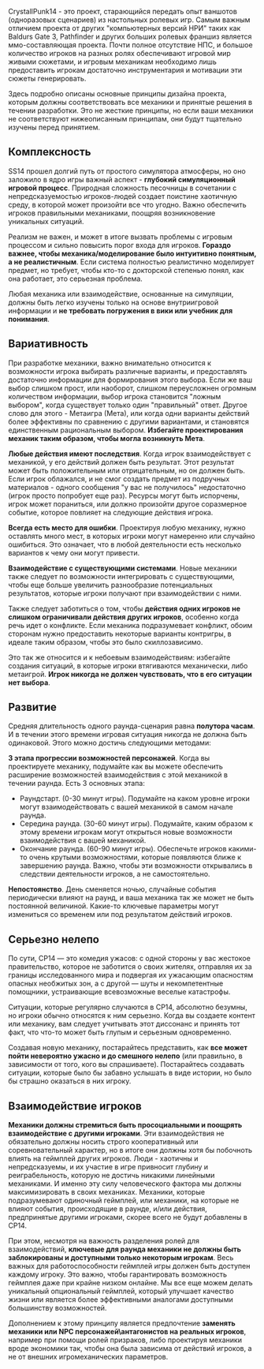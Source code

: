 CrystallPunk14 - это проект, старающийся передать опыт ваншотов (одноразовых сценариев) из настольных ролевых игр. Самым важным отличием проекта от других "компьютерных версий НРИ" таких как Baldurs Gate 3, Pathfinder и других больших ролевых франшиз является ммо-составляющая проекта.
Почти полное отсутствие НПС, и большое количество игроков на разных ролях обеспечивают игровой мир живыми сюжетами, и игровым механикам необходимо лишь предоставить игрокам достаточно инструментария и мотивации эти сюжеты генерировать.

Здесь подробно описаны основные принципы дизайна проекта, которым должны соответствовать все механики и принятые решения в течении разработки.
Это не жесткие принципы, но если ваши механики не соответствуют нижеописанным принципам, они будут тщательно изучены перед принятием.

## Комплексность

SS14 прошел долгий путь от простого симулятора атмосферы, но оно заложило в ядро игры важный аспект - **глубокий симуляционный игровой процесс**. Природная сложность песочницы в сочетании с непредсказуемостью игроков-людей создает поистине хаотичную среду, в которой может произойти все что угодно. Важно обеспечить игроков правильными механиками, поощряя возникновение уникальных ситуаций.

Реализм не важен, и может в итоге вызвать проблемы с игровым процессом и сильно повысить порог входа для игроков. **Гораздо важнее, чтобы механика/моделирование было интуитивно понятным, а не реалистичным**. Если система полностью реалистично моделирует предмет, но требует, чтобы кто-то с докторской степенью понял, как она работает, это серьезная проблема.

Любая механика или взаимодействие, основанные на симуляции, должны быть легко изучены только на основе внутриигровой информации и **не требовать погружения в вики или учебник для понимания**.

## Вариативность

При разработке механики, важно внимательно относится к возможности игрока выбирать различные варианты, и предоставлять достаточно информации для формирования этого выбора. Если же ваш выбор слишком прост, или наоборот, слишком переусложнен огромным количеством информации, выбор игрока становится "ложным выбором", когда существует только один "правильный" ответ.
Другое слово для этого - Метаигра (Мета), или когда одни варианты действий более эффективны по сравнению с другими вариантами, и становятся единственным рациональным выбором. **Избегайте проектирования механик таким образом, чтобы могла возникнуть Мета**.

**Любые действия имеют последствия**. Когда игрок взаимодействует с механикой, у его действий должен быть результат. Этот результат может быть положительным или отрицательным, но он должен быть. Если игрок облажался, и не смог создать предмет из подручных материалов - одного сообщения "у вас не получилось" недостаточно (игрок просто попробует еще раз). Ресурсы могут быть испорчены, игрок может пораниться, или должно произойти другое соразмерное событие, которое повлияет на следующие действия игрока.

**Всегда есть место для ошибки**. Проектируя любую механику, нужно оставлять много мест, в которых игроки могут намеренно или случайно ошибиться. Это означает, что в любой деятельности есть несколько вариантов к чему они могут привести.

**Взаимодействие с существующими системами**. Новые механики также следует по возможности интегрировать с существующими, чтобы еще больше увеличить разнообразие потенциальных результатов, которые игроки получают при взаимодействии с ними.

Также следует заботиться о том, чтобы **действия одних игроков не слишком ограничивали действия других игроков**, особенно когда речь идет о конфликте. Если механика подразумевает конфликт, обоим сторонам нужно предоставить некоторые варианты контригры, в идеале таким образом, чтобы это было скиллозависимо.

Это так же относится и к небоевым взаимодействиям: избегайте создания ситуаций, в которые игроки втягиваются механически, либо метаигрой. **Игрок никогда не должен чувствовать, что в его ситуации нет выбора**.

## Развитие

Средняя длительность одного раунда-сценария равна **полутора часам**. И в течении этого времени игровая ситуация никогда не должна быть одинаковой. Этого можно достичь следующими методами:

**3 этапа прогрессии возможностей персонажей**. Когда вы проектируете механику, подумайте как вы можете обеспечить расширение возможностей взаимодействия с этой механикой в течении раунда.
Есть 3 основных этапа:
- Раундстарт. (0-30 минут игры). Подумайте на каком уровне игроки могут взаимодействовать с вашей механикой в самом начале раунда.
- Середина раунда. (30-60 минут игры). Подумайте, каким образом к этому времени игрокам могут открыться новые возможности взаимодействия с вашей механикой. 
- Окончание раунда. (60-90 минут игры). Обеспечьте игроков какими-то очень крутыми возможностями, которые появляются ближе к завершению раунда. Важно, чтобы эти возможности открывались в следствии деятельности игроков, а не самостоятельно.

**Непостоянство**. День сменяется ночью, случайные события периодически влияют на раунд, и ваша механика так же может не быть постоянной величиной. Какие-то ключевые параметры могут измениться со временем или под результатом действий игроков.

## Серьезно нелепо

По сути, CP14 — это комедия ужасов: с одной стороны у вас жестокое правительство, которое не заботится о своих жителях, отправляя их за границы исследованного мира и подвергая их ужасающим опасностям опасных необжитых зон, а с другой — шуты и некомпетентные помощники, устраивающие всевозможные веселые катастрофы.

Ситуации, которые регулярно случаются в CP14, абсолютно безумны, но игроки обычно относятся к ним серьезно. Когда вы создаете контент или механику, вам следует учитывать этот диссонанс и принять тот факт, что что-то может быть глупым и серьезным одновременно.

Создавая новую механику, постарайтесь представить, как **все может пойти невероятно ужасно и до смешного нелепо** (или правильно, в зависимости от того, кого вы спрашиваете). Постарайтесь создавать ситуации, которые было бы забавно услышать в виде истории, но было бы страшно оказаться в них игроку.

## Взаимодействие игроков

**Механики должны стремиться быть просоциальными и поощрять взаимодействие с другими игроками**. Эти взаимодействия не обязательно должны носить строго кооперативный или соревновательный характер, но в итоге они должны хотя бы побочноть влиять на геймплей других игроков.
Люди - хаотичны и непредсказуемы, и их участие в игре привносит глубину и реиграбельность, которую не достичь никакими линейными механиками.
И именно эту силу человеческого фактора мы должны максимизировать в своих механиках. Механики, которые подразумевают одиночный геймплей, или механики, на которые не влияют события, происходящие в раунде, и/или действия, предпринятые другими игроками, скорее всего не будут добавлены в CP14.

При этом, несмотря на важность разделения ролей для взаимодействий, **ключевые для раунда механики не должны быть заблокированы и доступными только некоторым игрокам**. Весь важных для работоспособности геймплей игры должен быть доступен каждому игроку. Это важно, чтобы гарантировать возможность геймплея даже при крайне низком онлайне. 
Мы все еще можем делать уникальный опциональный геймплей, который улучшает качество жизни или является более эффективными аналогами доступными большинству возможностей.

Дополнением к этому принципу является предпочтение **заменять механики или NPC персонажей\антагонистов на реальных игроков**, например при помощи ролей призраков, либо проектируя механики вроде экономики так, чтобы она была зависима от действий игроков, а не от внешних игромеханических параметров.